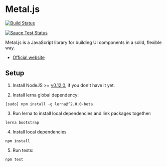 # Metal.js

[![Build Status](http://img.shields.io/travis/metal/metal/master.svg?style=flat)](https://travis-ci.org/metal/metal)

[![Sauce Test Status](https://saucelabs.com/browser-matrix/alloyui.svg)](https://travis-ci.org/metal/metal)

Metal.js is a JavaScript library for building UI components in a solid, flexible way.

* [Official website](http://metaljs.com)

## Setup

1. Install NodeJS >= [v0.12.0](http://nodejs.org/dist/v0.12.0/), if you don't have it yet.

2. Install lerna global dependency:

  ```
  [sudo] npm install -g lerna@^2.0.0-beta
  ```

3. Run lerna to install local dependencies and link packages together:

  ```
  lerna bootstrap
  ```

4. Install local dependencies

  ```
  npm install
  ```

5. Run tests:

  ```
  npm test
  ```

